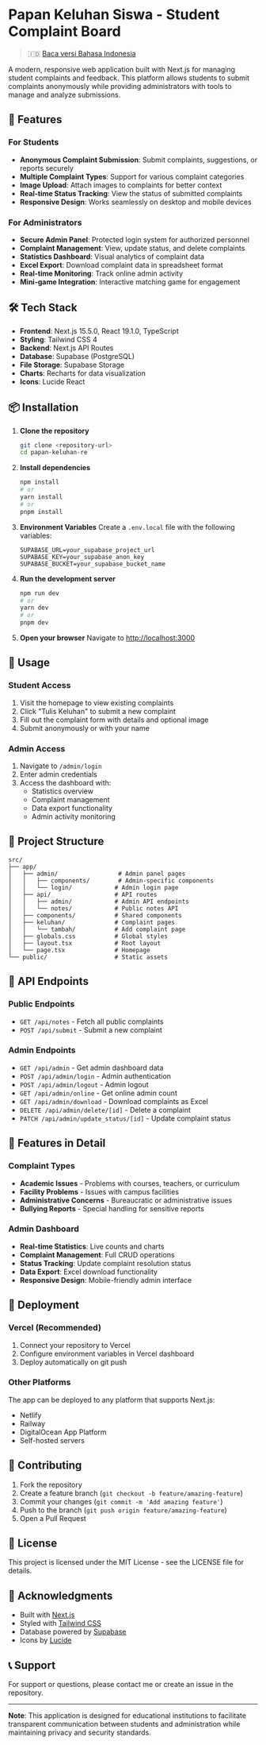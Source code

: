 # Papan Keluhan Siswa - Student Complaint Board

> 🇮🇩 [Baca versi Bahasa Indonesia](./README_ID.md)

A modern, responsive web application built with Next.js for managing student complaints and feedback. This platform allows students to submit complaints anonymously while providing administrators with tools to manage and analyze submissions.

## 🌟 Features

### For Students
- **Anonymous Complaint Submission**: Submit complaints, suggestions, or reports securely
- **Multiple Complaint Types**: Support for various complaint categories
- **Image Upload**: Attach images to complaints for better context
- **Real-time Status Tracking**: View the status of submitted complaints
- **Responsive Design**: Works seamlessly on desktop and mobile devices

### For Administrators
- **Secure Admin Panel**: Protected login system for authorized personnel
- **Complaint Management**: View, update status, and delete complaints
- **Statistics Dashboard**: Visual analytics of complaint data
- **Excel Export**: Download complaint data in spreadsheet format
- **Real-time Monitoring**: Track online admin activity
- **Mini-game Integration**: Interactive matching game for engagement

## 🛠️ Tech Stack

- **Frontend**: Next.js 15.5.0, React 19.1.0, TypeScript
- **Styling**: Tailwind CSS 4
- **Backend**: Next.js API Routes
- **Database**: Supabase (PostgreSQL)
- **File Storage**: Supabase Storage
- **Charts**: Recharts for data visualization
- **Icons**: Lucide React

## 📦 Installation

1. **Clone the repository**
   ```bash
   git clone <repository-url>
   cd papan-keluhan-re
   ```

2. **Install dependencies**
   ```bash
   npm install
   # or
   yarn install
   # or
   pnpm install
   ```

3. **Environment Variables**
   Create a `.env.local` file with the following variables:
   ```env
   SUPABASE_URL=your_supabase_project_url
   SUPABASE_KEY=your_supabase_anon_key
   SUPABASE_BUCKET=your_supabase_bucket_name
   ```

4. **Run the development server**
   ```bash
   npm run dev
   # or
   yarn dev
   # or
   pnpm dev
   ```

5. **Open your browser**
   Navigate to [http://localhost:3000](http://localhost:3000)

## 🚀 Usage

### Student Access
1. Visit the homepage to view existing complaints
2. Click "Tulis Keluhan" to submit a new complaint
3. Fill out the complaint form with details and optional image
4. Submit anonymously or with your name

### Admin Access
1. Navigate to `/admin/login`
2. Enter admin credentials
3. Access the dashboard with:
   - Statistics overview
   - Complaint management
   - Data export functionality
   - Admin activity monitoring

## 📁 Project Structure

```
src/
├── app/
│   ├── admin/                 # Admin panel pages
│   │   ├── components/        # Admin-specific components
│   │   └── login/            # Admin login page
│   ├── api/                  # API routes
│   │   ├── admin/            # Admin API endpoints
│   │   └── notes/            # Public notes API
│   ├── components/           # Shared components
│   ├── keluhan/              # Complaint pages
│   │   └── tambah/           # Add complaint page
│   ├── globals.css           # Global styles
│   ├── layout.tsx            # Root layout
│   └── page.tsx              # Homepage
└── public/                   # Static assets
```

## 🔧 API Endpoints

### Public Endpoints
- `GET /api/notes` - Fetch all public complaints
- `POST /api/submit` - Submit a new complaint

### Admin Endpoints
- `GET /api/admin` - Get admin dashboard data
- `POST /api/admin/login` - Admin authentication
- `POST /api/admin/logout` - Admin logout
- `GET /api/admin/online` - Get online admin count
- `GET /api/admin/download` - Download complaints as Excel
- `DELETE /api/admin/delete/[id]` - Delete a complaint
- `PATCH /api/admin/update_status/[id]` - Update complaint status

## 🎨 Features in Detail

### Complaint Types
- **Academic Issues** - Problems with courses, teachers, or curriculum
- **Facility Problems** - Issues with campus facilities
- **Administrative Concerns** - Bureaucratic or administrative issues
- **Bullying Reports** - Special handling for sensitive reports

### Admin Dashboard
- **Real-time Statistics**: Live counts and charts
- **Complaint Management**: Full CRUD operations
- **Status Tracking**: Update complaint resolution status
- **Data Export**: Excel download functionality
- **Responsive Design**: Mobile-friendly admin interface

## 🚀 Deployment

### Vercel (Recommended)
1. Connect your repository to Vercel
2. Configure environment variables in Vercel dashboard
3. Deploy automatically on git push

### Other Platforms
The app can be deployed to any platform that supports Next.js:
- Netlify
- Railway
- DigitalOcean App Platform
- Self-hosted servers

## 🤝 Contributing

1. Fork the repository
2. Create a feature branch (`git checkout -b feature/amazing-feature`)
3. Commit your changes (`git commit -m 'Add amazing feature'`)
4. Push to the branch (`git push origin feature/amazing-feature`)
5. Open a Pull Request

## 📝 License

This project is licensed under the MIT License - see the LICENSE file for details.

## 🙏 Acknowledgments

- Built with [Next.js](https://nextjs.org/)
- Styled with [Tailwind CSS](https://tailwindcss.com/)
- Database powered by [Supabase](https://supabase.com/)
- Icons by [Lucide](https://lucide.dev/)

## 📞 Support

For support or questions, please contact me or create an issue in the repository.

---

**Note**: This application is designed for educational institutions to facilitate transparent communication between students and administration while maintaining privacy and security standards.

